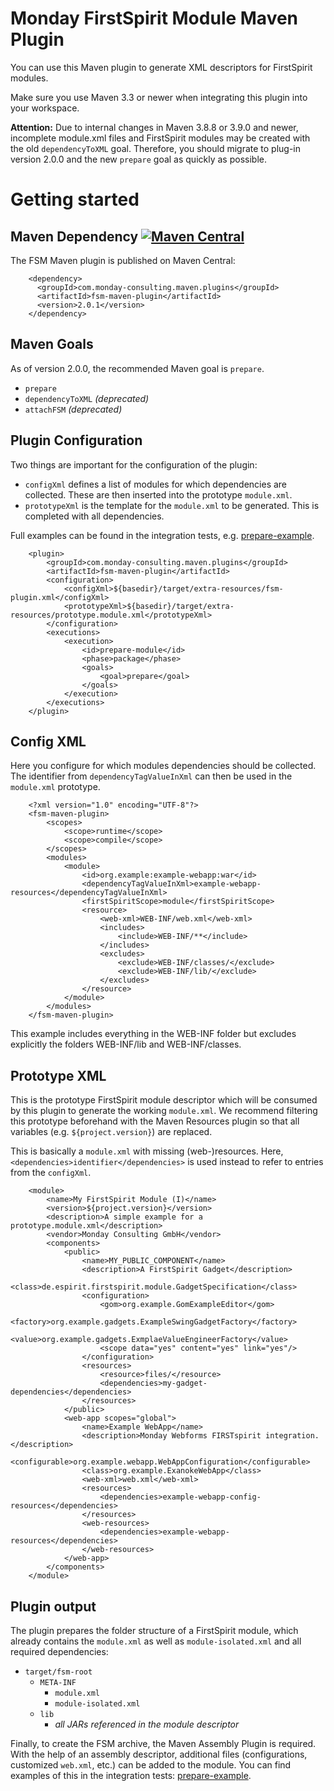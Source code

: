 # Monday FirstSpirit Module Maven Plugin

You can use this Maven plugin to generate XML descriptors for FirstSpirit modules.

Make sure you use Maven 3.3 or newer when integrating this plugin into your workspace.

**Attention:** Due to internal changes in Maven 3.8.8 or 3.9.0 and newer, incomplete module.xml files and
FirstSpirit modules may be created with the old `dependencyToXML` goal. Therefore, you should migrate to
plug-in version 2.0.0 and the new `prepare` goal as quickly as possible.

# Getting started

## Maven Dependency [![Maven Central](https://maven-badges.herokuapp.com/maven-central/com.monday-consulting.maven.plugins/fsm-maven-plugin/badge.svg?style=flat)](http://mvnrepository.com/artifact/com.monday-consulting.maven.plugins/fsm-maven-plugin)

The FSM Maven plugin is published on Maven Central:

```
    <dependency>
      <groupId>com.monday-consulting.maven.plugins</groupId>
      <artifactId>fsm-maven-plugin</artifactId>
      <version>2.0.1</version>
    </dependency>
```

## Maven Goals

As of version 2.0.0, the recommended Maven goal is `prepare`.

- `prepare`
- `dependencyToXML` _(deprecated)_
- `attachFSM` _(deprecated)_

## Plugin Configuration

Two things are important for the configuration of the plugin:
- `configXml` defines a list of modules for which dependencies are collected. These are then inserted into the prototype
`module.xml`.
- `prototypeXml` is the template for the `module.xml` to be generated. This is completed with all dependencies.

Full examples can be found in the integration tests, e.g. [prepare-example](./src/it/prepare-example).

```
    <plugin>
        <groupId>com.monday-consulting.maven.plugins</groupId>
        <artifactId>fsm-maven-plugin</artifactId>
        <configuration>
            <configXml>${basedir}/target/extra-resources/fsm-plugin.xml</configXml>
            <prototypeXml>${basedir}/target/extra-resources/prototype.module.xml</prototypeXml>
        </configuration>
        <executions>
            <execution>
                <id>prepare-module</id>
                <phase>package</phase>
                <goals>
                    <goal>prepare</goal>
                </goals>
            </execution>
        </executions>
    </plugin>
```

## Config XML

Here you configure for which modules dependencies should be collected. The identifier from `dependencyTagValueInXml`
can then be used in the `module.xml` prototype.

```
    <?xml version="1.0" encoding="UTF-8"?>
    <fsm-maven-plugin>
        <scopes>
            <scope>runtime</scope>
            <scope>compile</scope>
        </scopes>
        <modules>
            <module>
                <id>org.example:example-webapp:war</id>
                <dependencyTagValueInXml>example-webapp-resources</dependencyTagValueInXml>
                <firstSpiritScope>module</firstSpiritScope>
                <resource>
                    <web-xml>WEB-INF/web.xml</web-xml>
                    <includes>
                        <include>WEB-INF/**</include>
                    </includes>
                    <excludes>
                        <exclude>WEB-INF/classes/</exclude>
                        <exclude>WEB-INF/lib/</exclude>
                    </excludes>
                </resource>
            </module>
        </modules>
    </fsm-maven-plugin>
```
This example includes everything in the WEB-INF folder but excludes explicitly the folders WEB-INF/lib and WEB-INF/classes.

## Prototype XML

This is the prototype FirstSpirit module descriptor which will be consumed by this plugin to generate the working
`module.xml`. We recommend filtering this prototype beforehand with the Maven Resources plugin so that all variables
(e.g. `${project.version}`) are replaced.

This is basically a `module.xml` with missing (web-)resources. Here, `<dependencies>identifier</dependencies>` is used
instead to refer to entries from the `configXml`.

```
    <module>
        <name>My FirstSpirit Module (I)</name>
        <version>${project.version}</version>
        <description>A simple example for a prototype.module.xml</description>
        <vendor>Monday Consulting GmbH</vendor>
        <components>
            <public>
                <name>MY_PUBLIC_COMPONENT</name>
                <description>A FirstSpirit Gadget</description>
                <class>de.espirit.firstspirit.module.GadgetSpecification</class>
                <configuration>
                    <gom>org.example.GomExampleEditor</gom>
                    <factory>org.example.gadgets.ExampleSwingGadgetFactory</factory>
                    <value>org.example.gadgets.ExmplaeValueEngineerFactory</value>
                    <scope data="yes" content="yes" link="yes"/>
                </configuration>
                <resources>
                    <resource>files/</resource>
                    <dependencies>my-gadget-dependencies</dependencies>
                </resources>
            </public>
            <web-app scopes="global">
                <name>Example WebApp</name>
                <description>Monday Webforms FIRSTspirit integration.</description>
                <configurable>org.example.webapp.WebAppConfiguration</configurable>
                <class>org.example.ExanokeWebApp</class>
                <web-xml>web.xml</web-xml>
                <resources>
                    <dependencies>example-webapp-config-resources</dependencies>
                </resources>
                <web-resources>
                    <dependencies>example-webapp-resources</dependencies>
                </web-resources>
            </web-app>
        </components>
    </module>
```

## Plugin output

The plugin prepares the folder structure of a FirstSpirit module, which already contains the `module.xml` as well as
`module-isolated.xml` and all required dependencies:

- `target/fsm-root`
  - `META-INF`
    - `module.xml`
    - `module-isolated.xml`
  - `lib`
    - _all JARs referenced in the module descriptor_

Finally, to create the FSM archive, the Maven Assembly Plugin is required. With the help of an assembly descriptor,
additional files (configurations, customized `web.xml`, etc.) can be added to the module. You can find examples of
this in the integration tests: [prepare-example](./src/it/prepare-example).
